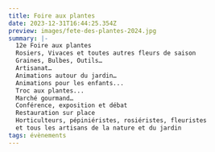 ```yaml
---
title: Foire aux plantes
date: 2023-12-31T16:44:25.354Z
preview: images/fete-des-plantes-2024.jpg
summary: |-
  12e Foire aux plantes 
  Rosiers, Vivaces et toutes autres fleurs de saison
  Graines, Bulbes, Outils…
  Artisanat…
  Animations autour du jardin…
  Animations pour les enfants...
  Troc aux plantes...
  Marché gourmand…
  Conférence, exposition et débat
  Restauration sur place
  Horticulteurs, pépiniéristes, rosiéristes, fleuristes
  et tous les artisans de la nature et du jardin
tags: évènements
---
```

